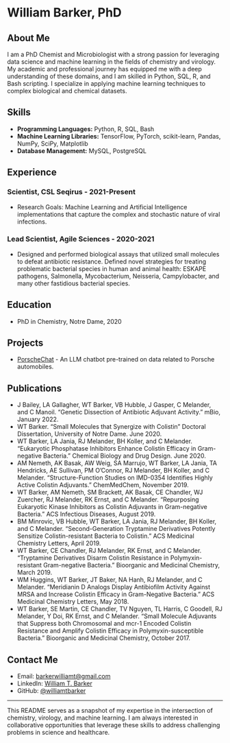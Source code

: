 # William Barker, PhD

## About Me
I am a PhD Chemist and Microbiologist with a strong passion for leveraging data science and machine learning in the fields of chemistry and virology. My academic and professional journey has equipped me with a deep understanding of these domains, and I am skilled in Python, SQL, R, and Bash scripting. I specialize in applying machine learning techniques to complex biological and chemical datasets.

## Skills
- **Programming Languages:** Python, R, SQL, Bash
- **Machine Learning Libraries:** TensorFlow, PyTorch, scikit-learn, Pandas, NumPy, SciPy, Matplotlib
- **Database Management:** MySQL, PostgreSQL

## Experience
### Scientist, CSL Seqirus - 2021-Present
- Research Goals: Machine Learning and Artificial Intelligence implementations that capture the complex and stochastic nature of viral infections.

### Lead Scientist, Agile Sciences - 2020-2021
- Designed and performed biological assays that utilized small molecules to defeat antibiotic resistance. Defined novel strategies for treating problematic bacterial species in human and animal health: ESKAPE pathogens, Salmonella, Mycobacterium, Neisseria, Campylobacter, and many other fastidious bacterial species.


## Education
- PhD in Chemistry, Notre Dame, 2020

## Projects
- [PorscheChat](https://github.com/williamtbarker/porschechat) - An LLM chatbot pre-trained on data related to Porsche automobiles.

## Publications
- J Bailey, LA Gallagher, WT Barker, VB Hubble, J Gasper, C Melander, and C Manoil. “Genetic Dissection of Antibiotic Adjuvant Activity.” mBio, January 2022.
- WT Barker. “Small Molecules that Synergize with Colistin” Doctoral Dissertation, University of Notre Dame. June 2020.
- WT Barker, LA Jania, RJ Melander, BH Koller, and C Melander. “Eukaryotic Phosphatase Inhibitors Enhance Colistin Efficacy in Gram-negative Bacteria.” Chemical Biology and Drug Design. June 2020.
- AM Nemeth, AK Basak, AW Weig, SA Marrujo, WT Barker, LA Jania, TA Hendricks, AE Sullivan, PM O’Connor, RJ Melander, BH Koller, and C Melander. “Structure-Function Studies on IMD-0354 Identifies Highly Active Colistin Adjuvants.” ChemMedChem, November 2019.
- WT Barker, AM Nemeth, SM Brackett, AK Basak, CE Chandler, WJ Zuercher, RJ Melander, RK Ernst, and C Melander. “Repurposing Eukaryotic Kinase Inhibitors as Colistin Adjuvants in Gram-negative Bacteria.” ACS Infectious Diseases, August 2019.
- BM Minrovic, VB Hubble, WT Barker, LA Jania, RJ Melander, BH Koller, and C Melander. “Second-Generation Tryptamine Derivatives Potently Sensitize Colistin-resistant Bacteria to Colistin.” ACS Medicinal Chemistry Letters, April 2019.
- WT Barker, CE Chandler, RJ Melander, RK Ernst, and C Melander. “Tryptamine Derivatives Disarm Colistin Resistance in Polymyxin-resistant Gram-negative Bacteria.” Bioorganic and Medicinal Chemistry, March 2019.
- WM Huggins, WT Barker, JT Baker, NA Hanh, RJ Melander, and C Melander. “Meridianin D Analogs Display Antibiofilm Activity Against MRSA and Increase Colistin Efficacy in Gram-Negative Bacteria.” ACS Medicinal Chemistry Letters, May 2018.
- WT Barker, SE Martin, CE Chandler, TV Nguyen, TL Harris, C Goodell, RJ Melander, Y Doi, RK Ernst, and C Melander. “Small Molecule Adjuvants that Suppress both Chromosomal and mcr-1 Encoded Colistin Resistance and Amplify Colistin Efficacy in Polymyxin-susceptible Bacteria.” Bioorganic and Medicinal Chemistry, October 2017.


## Contact Me
- Email: barkerwilliamt@gmail.com
- LinkedIn: [William T. Barker](https://www.linkedin.com/in/williamtbarker)
- GitHub: [@williamtbarker](https://williamtbarker.github.io)
---

This README serves as a snapshot of my expertise in the intersection of chemistry, virology, and machine learning. I am always interested in collaborative opportunities that leverage these skills to address challenging problems in science and healthcare.
